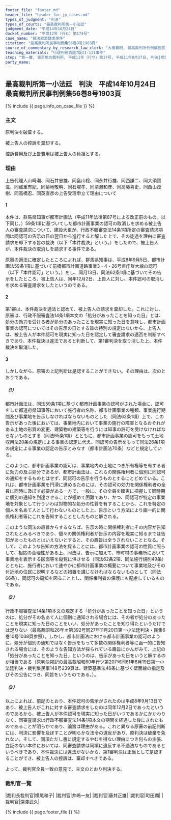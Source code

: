 ```yaml
---
footer_file: "footer.md"
header_file: "header_for_jp_cases.md"
types_of_judgment: "判決"
types_of_courts: "最高裁判所第一小法廷"
judgment_date: "平成14年10月24日"
docket_number: "平成12年（行ヒ）第174号"
case_name: "裁決取消請求事件"
citation: "最高裁判所民事判例集56巻8号1903頁"
source_of_commentary_by_research_law_clerk: "大橋寛明, 最高裁判所判例解説民事篇平成14年度878頁"
teaching_materials: "行政判例百選7版II-131事件"
step: "第一審, 東京地方裁判所, 平成11年（行ウ）第17号, 平成11年8月27日, 判決|控訴審, 東京高等裁判所, 平成11年（行コ）第205号, 平成12年3月23日, 判決"
party_name:
---
```


## 最高裁判所第一小法廷　判決　平成14年10月24日　最高裁判所民事判例集56巻8号1903頁




{% include {{ page.info_on_case_file }}  %}



















### 主文



原判決を破棄する。

被上告人の控訴を棄却する。

控訴費用及び上告費用は被上告人の負担とする。





### 理由



上告代理人山崎潮、同石井忠雄、同畠山稔、同永井行雄、同西謙二、同大須賀滋、同藏重有紀、同菊地敬明、同石塚孝、同清瀬和彦、同高藤喜史、同西山茂樹、同高橋忍、同英直彦の上告受理申立て理由について

#### 1

本件は、群馬県知事が都市計画法（平成11年法律第87号による改正前のもの。以下同じ。）59条1項に基づいてした都市計画事業の認可の取消しを求める被上告人の審査請求について、建設大臣が、行政不服審査法14条1項所定の審査請求期間は同認可の告示の日の翌日から進行すると解した上で、その徒過を理由に審査請求を却下する旨の裁決（以下「本件裁決」という。）をしたので、被上告人が、本件裁決の取消しを請求する事件である。

原審の適法に確定したところによれば、群馬県知事は、平成8年9月5日、都市計画法59条1項に基づいて前橋都市計画道路事業3・4・26号県庁群大線の認可（以下「本件認可」という。）をし、同月13日、同法62条1項に基づいてその告示をしたところ、被上告人は、同年12月2日、上告人に対し、本件認可の取消しを求める審査請求をしたというのである。

#### 2

第1審は、本件裁決を適法と認めて、被上告人の請求を棄却した。これに対し、原審は、行政不服審査法14条1項本文の「処分があったことを知った日」とは、処分の効力を受ける者が処分のあったことを現実に知った日を意味し、都市計画事業の認可についてはその告示の日とする旨の特別の規定はないから、上告人は、被上告人が本件認可を現実に知った日を認定して審査請求の適否を判断すべきであり、本件裁決は違法であると判断して、第1審判決を取り消した上、本件裁決を取消した。

#### 3

しかしながら、原審の上記判断は是認することができない。その理由は、次のとおりである。

##### （1）

都市計画法は、同法59条1項に基づく都市計画事業の認可がされた場合に、認可をした都道府県知事等において施行者の名称、都市計画事業の種類、事業施行期間及び事業地を告示しなければならないものとした（同法62条1項）上で、この告示があった後においては、事業地内において事業の施行の障害となるおそれがある土地の形質の変更、建築物の建築等を行うには知事の許可を受けなければならないものとする（同法65条1項）とともに、都市計画事業の認可をもって土地収用法20条の規定による事業の認定に代え、同認可の告示をもって同法26条1項の規定による事業の認定の告示とみなす（都市計画法70条）などと規定している。

このように、都市計画事業の認可は、事業地内の土地につき所有権等を有する者に効力の及ぶ処分であるが、都市計画法は、これらの関係権利者に個別に同認可の通知をするものとはせず、同認可の告示を行うものとするにとどめている。これは、都市計画事業を円滑に進めるためには、その認可の効力を関係権利者の全員に同時に及ぼす必要がある一方で、一般に、その全員を確実に把握して同時期に個別の通知を到達させることが極めて困難であり、かつ、同認可が特定の事業地を対象として行ういわば対物的な処分の性質を有することから、これを特定の個人を名あて人として行わないものとした上、告示という方法により画一的に関係権利者等にこれを告知することとしたものと解される。

このような同法の趣旨からするならば、告示の時に関係権利者にその内容が告知されたとみるべきであり、個々の関係権利者が告示の内容を現実に知るまでは告知があったものとはいえないとすると、その趣旨は全うされないこととなる。そして、このような告知の方法を採ることには、都市計画事業の認可の性質に照らして、相応の合理性がある上、同法は、告示に加えて、市町村の事務所において事業地を表示する図面等を縦覧に供させる（同法62条2項、同法施行規則49条）とともに、施行者において速やかに都市計画事業の概要について事業地及びその付近地の住民に説明するなどの措置を講じなければならないものとして（同法66条）、同認可の周知を図ることとし、関係権利者の保護にも配慮しているものである。

##### （2）

行政不服審査法14条1項本文の規定する「処分があったことを知った日」というのは、処分がその名あて人に個別に通知される場合には、その者が処分のあったことを現実に知った日のことをいい、処分があったことを知り得たというだけでは足りない（最高裁昭和26年オ第392号同27年11月20日第一小法廷判決・民集6巻10号1038頁参照）。しかし、都市計画法における都市計画事業の認可のように、処分が個別の通知ではなく告示をもって多数の関係権利者等に画一的に告知される場合には、そのような告知方法が採られている趣旨にかんがみて、上記の「処分があったことを知った日」というのは、告示があった日をいうと解するのが相当である（原判決掲記の最高裁昭和60年行ツ第207号同61年6月19日第一小法廷判決・裁判集民事148号239頁は、建築基準法46条に基づく壁面線の指定及びその公告につき、同旨をいうものである。）。

##### （3）

以上によれば、前記のとおり、本件認可の告示がされたのは平成8年9月13日であり、被上告人がこれに対する審査請求をしたのは同年12月2日であったというのであるから、被上告人が本件認可を現実に知った日がいつであるかにかかわりなく、同審査請求は行政不服審査法14条1項本文の期間を経過した後にされたものであることが明らかであり、論旨は理由がある。これと異なる原審の前記判断には、判決に影響を及ぼすことが明らかな法令の違反があり、原判決は破棄を免れない。そして、同項ただし書に規定するやむを得ない理由につき何らの主張、立証のない本件においては、同審査請求は同項に違反する不適法なものであるというべきであり、本件裁決には違法がないから、第1審判決は正当として是認することができ、被上告人の控訴は、棄却すべきである。

よって、裁判官全員一致の意見で、主文のとおり判決する。

### 裁判官一覧

|裁判長裁判官|横尾和子|
|裁判官|井嶋一友|
|裁判官|藤井正雄|
|裁判官|町田顯|
|裁判官|深澤武久|


{% include {{ page.footer_file }}  %}

